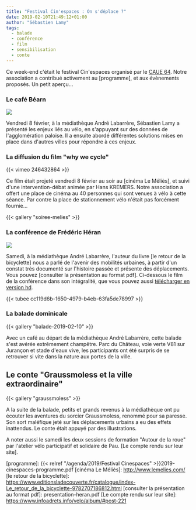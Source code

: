 ```yaml
---
title: "Festival Cin'espaces : On s'déplace ?"
date: 2019-02-10T21:49:12+01:00
author: "Sébastien Lamy"
tags:
  - balade
  - conférence
  - film
  - sensibilisation
  - conte
---
```


Ce week-end c'était le festival Cin'espaces organisé par le [CAUE 64][]. Notre association
a contribué activement au [programme], et aux évènements proposés. Un petit aperçu...

### Le café Béarn

![](cafe-bearn.jpg)

Vendredi 8 février, à la médiathèque André Labarrère, Sébastien Lamy a présenté
 les enjeux liés au vélo, en s'appuyant sur des données de l'agglomération 
paloise. Il a ensuite abordé différentes solutions mises en place dans 
d'autres villes pour répondre à ces enjeux.

### La diffusion du **film "why we cycle"**

{{< vimeo 246432864 >}}

Ce film était projeté vendredi 8 février au soir au [cinéma Le Méliès], et suivi 
d'une intervention-débat animée par Hans KREMERS. Notre association a offert 
une place de cinéma au 40 personnes qui sont venues à vélo à cette séance. Par 
contre la place de stationnement vélo n'était pas forcément fournie...

{{< gallery "soiree-melies" >}}

### La conférence de Frédéric Héran 

![](heran.jpg)

Samedi, à la médiathèque André Labarrère, l'auteur du livre [le retour de la 
bicyclette] nous a parlé de l'avenir des mobilités urbaines, à partir d'un 
constat très documenté sur l'histoire passée et présente des déplacements.
Vous pouvez [consulter la présentation au format pdf]. Ci-dessous le film de
la conférence dans son intégralité, que vous pouvez aussi [télécharger en version hd](http://fubicy.org/pau/evenements/cinespaces2019/conference-herran-2019-hd-1080.mp4).

{{< tubee cc119d6b-1650-4979-b4eb-63fa5de78997 >}}

### La balade dominicale

{{< gallery "balade-2019-02-10" >}}

Avec un café au départ de la médiathèque André Labarrère, cette balade s'est avérée
extrêmement champêtre. Parc du Château, voie verte V81 sur Jurançon et stade
d'eaux vive, les participants ont été surpris de se retrouver si vite dans la
nature aux portes de la ville.


## Le conte "Graussmoless et la ville extraordinaire"

{{< gallery "graussmoless" >}}

A la suite de la balade, petits et grands revenus à la médiathèque ont pu 
écouter les aventures du sorcier Graussmoless, renommé pour sa paresse. Son 
sort maléfique jeté sur les déplacements urbains a eu des effets inattendus. 
Le conte était appuyé par des illustrations. 


A noter aussi le samedi les deux sessions de formation "Autour de la roue"
par l'atelier vélo participatif et solidaire de Pau. [Le compte rendu sur leur site].

[CAUE 64]: http://www.caue64.fr/
[programme]: {{< relref "/agenda/2019/Festival Cinespaces" >}}2019-cinespaces-programme.pdf
[cinéma Le Méliès]: http://www.lemelies.com/
[le retour de la bicyclette]: https://www.editionsladecouverte.fr/catalogue/index-Le_retour_de_la_bicyclette-9782707186812.html
[consulter la présentation au format pdf]: presentation-heran.pdf
[Le compte rendu sur leur site]: https://www.infoadrets.info/velo/album/#post-221